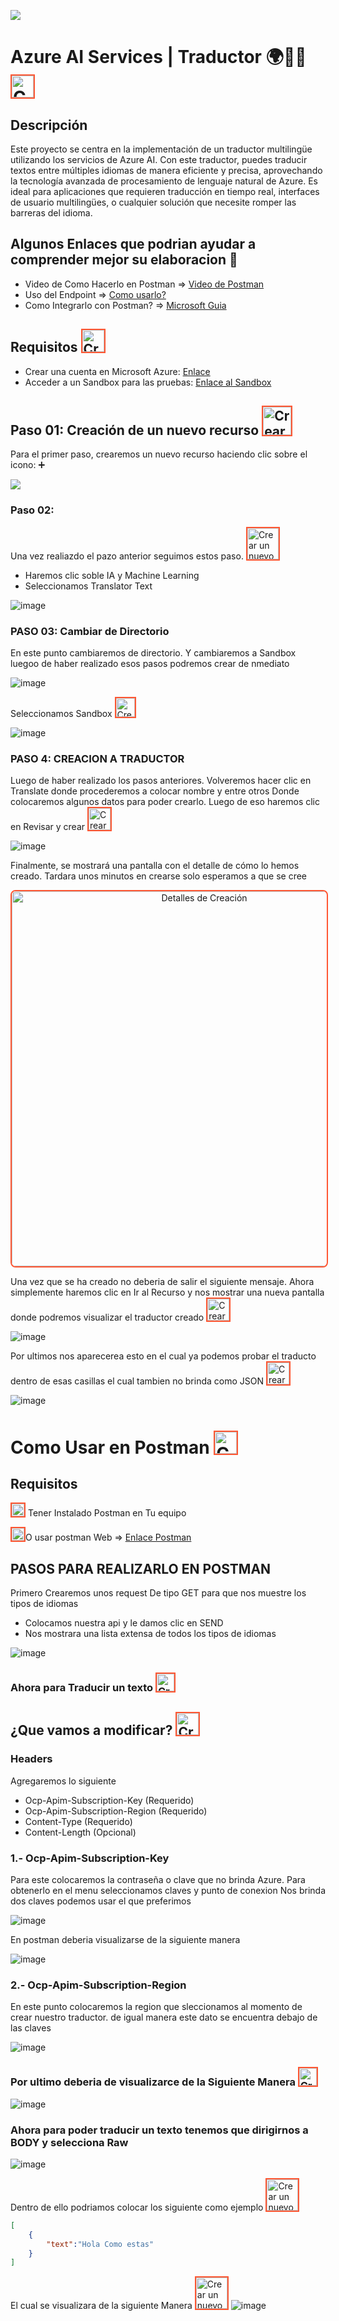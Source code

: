 <p>
  <img src="https://eu01.edcwb.com/educanews/interface/images/noticies/21345-4d886d43fa244e7c8aa987eb14bb24a0.jpg">
</p>

  
# Azure AI Services | Traductor 🌍🎌🍁 <img src="https://media.tenor.com/9MZ0S-cWtakAAAAi/mewing.gif" alt="Crear un nuevo recurso" width="35" style="border: 2px solid #FF5733;">

## Descripción

Este proyecto se centra en la implementación de un traductor multilingüe utilizando los servicios de Azure AI. Con este traductor, puedes traducir textos entre múltiples idiomas de manera eficiente y precisa, aprovechando la tecnología avanzada de procesamiento de lenguaje natural de Azure. Es ideal para aplicaciones que requieren traducción en tiempo real, interfaces de usuario multilingües, o cualquier solución que necesite romper las barreras del idioma.


## Algunos Enlaces que podrian ayudar a comprender mejor su elaboracion 🧐

- Video de Como Hacerlo en Postman => [Video de Postman](https://www.youtube.com/watch?v=a-JJrILw73Y)
- Uso del Endpoint => [Como usarlo?](https://learn.microsoft.com/es-es/azure/ai-services/translator/reference/rest-api-guide?WT.mc_id=Portal-Microsoft_Azure_ProjectOxford)
- Como Integrarlo con Postman? => [Microsoft Guia](https://learn.microsoft.com/es-es/azure/ai-services/translator/quickstart-text-rest-api?tabs=csharp)

## Requisitos  <img src="https://media.tenor.com/REoBdf2ztLEAAAAj/check-mark-good.gif" alt="Crear un nuevo recurso" width="35" style="border: 2px solid #FF5733;">

- Crear una cuenta en Microsoft Azure: [Enlace](https://azure.microsoft.com/es-es/pricing/purchase-options/azure-account/)
- Acceder a un Sandbox para las pruebas: [Enlace al Sandbox](https://learn.microsoft.com/en-us/training/modules/intro-to-python/5-exercise-output?authuser=0)
  
## Paso 01: Creación de un nuevo recurso  <img src="https://influencermarketinghub.com/wp-content/uploads/2019/06/Animated-GIF-without-Background.gif" alt="Crear un nuevo recurso" width="45" style="border: 2px solid #FF5733; aling-items:end;">

Para el primer paso, crearemos un nuevo recurso haciendo clic sobre el icono: ➕  
<p>
  <img src="https://github.com/user-attachments/assets/683ea92c-d37a-466d-9f36-1943ccbe46a2">
</p>



### Paso 02:  

Una vez realiazdo el pazo anterior seguimos estos paso. <img src="https://i.pinimg.com/originals/38/99/3e/38993e4640f2512c6ed50e03a45f2baa.gif" alt="Crear un nuevo recurso" width="50" style="border: 2px solid #FF5733;">

- Haremos clic soble IA y Machine Learning
- Seleccionamos Translator Text
  
![image](https://github.com/user-attachments/assets/adab4030-8542-4db9-8413-f2132acd62b6)

### PASO 03: Cambiar de Directorio
En este punto cambiaremos de directorio. Y cambiaremos a Sandbox luegoo de haber realizado esos pasos podremos crear  de nmediato

![image](https://github.com/user-attachments/assets/44864551-8e24-42f2-aac9-9215ed9bbcae)

Seleccionamos Sandbox  <img src="https://media.baamboozle.com/uploads/images/385030/1622522728_206497_gif-url.gif" alt="Crear un nuevo recurso" width="30" style="border: 2px solid #FF5733;">

![image](https://github.com/user-attachments/assets/d2186d6b-a8e3-4373-9a63-4d9b350490f3)


### PASO 4: CREACION  A TRADUCTOR
Luego de haber realizado los pasos anteriores. Volveremos hacer clic en  Translate donde procederemos a colocar nombre y entre  otros
Donde colocaremos algunos datos para poder crearlo. Luego de eso haremos clic en Revisar y crear  <img src="https://media.tenor.com/REoBdf2ztLEAAAAj/check-mark-good.gif" alt="Crear un nuevo recurso" width="35" style="border: 2px solid #FF5733;">


![image](https://github.com/user-attachments/assets/6ab87a68-e230-4336-9626-0a15ad9a8bc3)


Finalmente, se mostrará una pantalla con el detalle de cómo lo hemos creado. Tardara unos minutos en crearse solo esperamos a que se cree


<p align="center">
  <img src="https://github.com/user-attachments/assets/b972062f-99f6-43ed-9a5c-b1b92520e189" alt="Detalles de Creación" width="600" style="border: 2px solid #FF5733; border-radius: 8px;">
</p>

Una vez que se ha creado no deberia de salir el siguiente mensaje. Ahora simplemente haremos clic en Ir al Recurso y nos mostrar una nueva pantalla donde podremos visualizar el traductor creado <img src="https://img.clipart-library.com/2/clip-check-mark-gif/clip-check-mark-gif-18.gif" alt="Crear un nuevo recurso" width="35" style="border: 2px solid #FF5733;">

![image](https://github.com/user-attachments/assets/be5f2279-66aa-49d7-9ba1-f514289d961e)


Por ultimos nos aparecerea esto en el cual ya podemos probar el traducto dentro de esas casillas el cual tambien no brinda como JSON <img src="https://images.emojiterra.com/google/noto-emoji/animated-emoji/1f60a.gif" alt="Crear un nuevo recurso" width="35" style="border: 2px solid #FF5733;">

![image](https://github.com/user-attachments/assets/0aead70d-8847-45c9-8775-18c95bffeefb)

# Como Usar en Postman <img src="https://cdn.iconscout.com/icon/free/png-256/free-postman-logo-icon-download-in-svg-png-gif-file-formats--technology-social-media-company-brand-vol-5-pack-logos-icons-2945092.png?f=webp" alt="Crear un nuevo recurso" width="35" style="border: 2px solid #FF5733;">

## Requisitos  
 
<img src="https://upload.wikimedia.org/wikipedia/commons/thumb/8/8b/Eo_circle_green_white_checkmark.svg/2048px-Eo_circle_green_white_checkmark.svg.png" alt="Crear un nuevo recurso" width="20" style="border: 2px solid #FF5733;"> Tener Instalado Postman en Tu equipo

<img src="https://upload.wikimedia.org/wikipedia/commons/thumb/8/8b/Eo_circle_green_white_checkmark.svg/2048px-Eo_circle_green_white_checkmark.svg.png" alt="Crear un nuevo recurso" width="20" style="border: 2px solid #FF5733;">O usar postman Web =>   [Enlace Postman](https://web.postman.co/workspace)

## PASOS PARA REALIZARLO EN POSTMAN

Primero Crearemos unos request De tipo GET para que nos muestre los tipos de idiomas

- Colocamos nuestra api y le damos clic en SEND
- Nos mostrara una lista extensa de todos los tipos de idiomas

![image](https://github.com/user-attachments/assets/655f8a5a-158f-4efa-9f43-cc5a03517af5)

### Ahora para Traducir un texto  <img src="https://play-lh.googleusercontent.com/wjzioNo8WoOFXXQbW2QkhUP8olp6O6_SMOtaGma1JUNswu8E81PY_q0a8CtxxWwRq-g=w240-h480-rw" alt="Crear un nuevo recurso" width="28" style="border: 2px solid #FF5733;"> 

## ¿Que vamos a modificar? <img src="https://media.tenor.com/Obm7FIMrbVcAAAAj/tonton-chick.gif" alt="Crear un nuevo recurso" width="35" style="border: 2px solid #FF5733;"> 

### Headers
Agregaremos lo siguiente

- Ocp-Apim-Subscription-Key (Requerido)
- Ocp-Apim-Subscription-Region (Requerido)
- Content-Type    (Requerido)
- Content-Length	(Opcional)
       
### 1.- Ocp-Apim-Subscription-Key

Para este colocaremos la contraseña o clave que no brinda Azure. Para obtenerlo en el menu seleccionamos claves y punto de conexion
Nos brinda dos claves podemos usar el que preferimos

![image](https://github.com/user-attachments/assets/53568c5c-19c5-4618-9e83-c473818658e6)

En postman deberia visualizarse de la siguiente manera

![image](https://github.com/user-attachments/assets/7eaa68de-25ea-4b94-b071-b856eeed2174)


### 2.- Ocp-Apim-Subscription-Region

En este punto colocaremos la region que sleccionamos al momento de crear nuestro traductor. de igual manera este dato se encuentra debajo de las claves

![image](https://github.com/user-attachments/assets/7fb7f16a-28ef-4ed2-b962-23ff8751a139)


###  Por ultimo deberia de visualizarce de la Siguiente Manera <img src="https://png.pngtree.com/png-clipart/20230102/original/pngtree-4-dragon-ball-icon-vector-drgon-illustrtion-png-image_8856270.png" alt="Crear un nuevo recurso" width="28" style="border: 2px solid #FF5733;"> 


![image](https://github.com/user-attachments/assets/53e5b94b-8fda-4d4d-9cf0-213adbca37d6)


### Ahora para poder traducir un texto tenemos que dirigirnos a BODY y selecciona Raw

![image](https://github.com/user-attachments/assets/21e4e87b-61dc-40e3-868a-b65f14440bff)

Dentro de ello podriamos colocar los siguiente como ejemplo <img src="https://losanimesdemagrat.files.wordpress.com/2012/12/21.gif?w=625" alt="Crear un nuevo recurso" width="50" style="border: 2px solid #FF5733;"> 

```json
[
    {
        "text":"Hola Como estas"
    }
]
```
El cual se visualizara de la siguiente Manera <img src="https://i.gifer.com/origin/6b/6b82cef3af5c921cd252eba8ec436150_w200.gif" alt="Crear un nuevo recurso" width="50" style="border: 2px solid #FF5733;"> 
![image](https://github.com/user-attachments/assets/05cf76d9-0cd1-4d96-909f-463c0dccb9ba)



